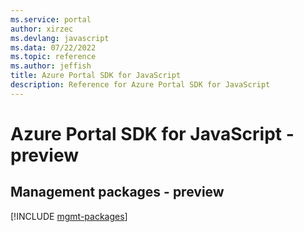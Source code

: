 ```yaml
---
ms.service: portal
author: xirzec
ms.devlang: javascript
ms.data: 07/22/2022
ms.topic: reference
ms.author: jeffish
title: Azure Portal SDK for JavaScript
description: Reference for Azure Portal SDK for JavaScript
---
```

# Azure Portal SDK for JavaScript - preview

## Management packages - preview
[!INCLUDE [mgmt-packages](portal-mgmt-index.md)]